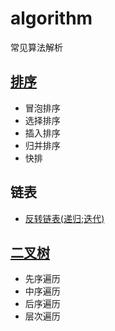 # algorithm
常见算法解析


## [排序](https://github.com/AILINGANGEL/algorithm/issues/1)
- 冒泡排序
- 选择排序
- 插入排序
- 归并排序
- 快排

## 链表
- [反转链表(递归;迭代)](https://github.com/AILINGANGEL/algorithm/issues/2)

## [二叉树](https://github.com/AILINGANGEL/algorithm/issues/3)
- 先序遍历
- 中序遍历
- 后序遍历
- 层次遍历

